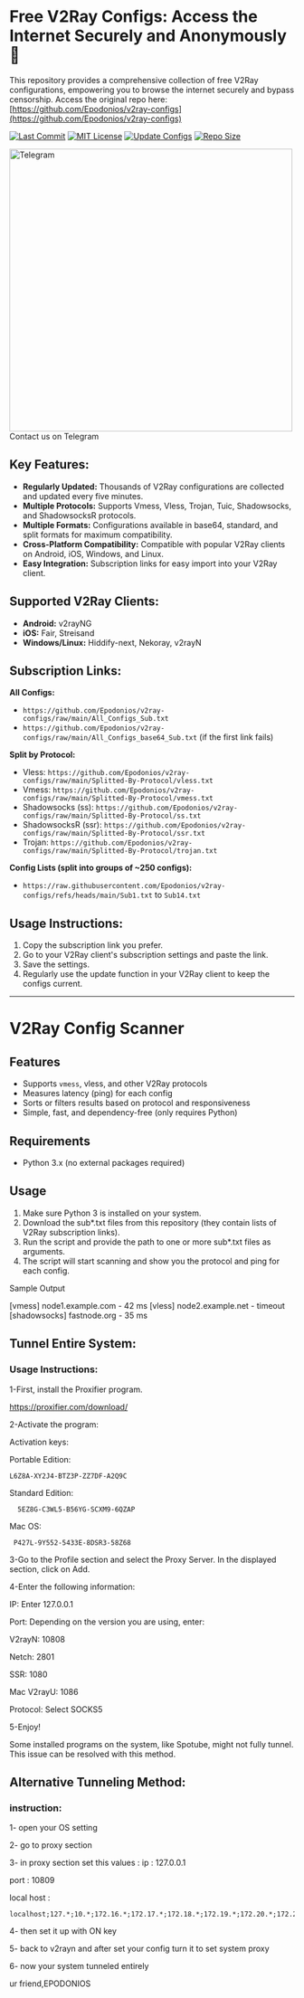 # Free V2Ray Configs: Access the Internet Securely and Anonymously 🚀

This repository provides a comprehensive collection of free V2Ray configurations, empowering you to browse the internet securely and bypass censorship. Access the original repo here: [https://github.com/Epodonios/v2ray-configs](https://github.com/Epodonios/v2ray-configs)

[![Last Commit](https://img.shields.io/github/last-commit/Epodonios/v2ray-configs.svg)](https://github.com/Epodonios/v2ray-configs/commits/main)
[![MIT License](https://img.shields.io/badge/License-MIT-blue.svg)](https://lbesson.mit-license.org/)
[![Update Configs](https://github.com/Epodonios/v2ray-configs/actions/workflows/main.yml/badge.svg)](https://github.com/Epodonios/V2ray-Configs/actions/workflows/main.yml)
[![Repo Size](https://img.shields.io/github/repo-size/Epodonios/V2ray-Configs)](https://github.com/Epodonios/v2ray-configs)

[<img src="https://cdn-icons-png.flaticon.com/512/2111/2111646.png" alt="Telegram" width="500" height="500">](https://t.me/+IOG0nSifAV03ZmY0) Contact us on Telegram

## Key Features:

*   **Regularly Updated:** Thousands of V2Ray configurations are collected and updated every five minutes.
*   **Multiple Protocols:** Supports Vmess, Vless, Trojan, Tuic, Shadowsocks, and ShadowsocksR protocols.
*   **Multiple Formats:** Configurations available in base64, standard, and split formats for maximum compatibility.
*   **Cross-Platform Compatibility:** Compatible with popular V2Ray clients on Android, iOS, Windows, and Linux.
*   **Easy Integration:** Subscription links for easy import into your V2Ray client.

## Supported V2Ray Clients:

*   **Android:** v2rayNG
*   **iOS:** Fair, Streisand
*   **Windows/Linux:** Hiddify-next, Nekoray, v2rayN

## Subscription Links:

**All Configs:**

*   `https://github.com/Epodonios/v2ray-configs/raw/main/All_Configs_Sub.txt`
*   `https://github.com/Epodonios/v2ray-configs/raw/main/All_Configs_base64_Sub.txt` (if the first link fails)

**Split by Protocol:**

*   Vless: `https://github.com/Epodonios/v2ray-configs/raw/main/Splitted-By-Protocol/vless.txt`
*   Vmess: `https://github.com/Epodonios/v2ray-configs/raw/main/Splitted-By-Protocol/vmess.txt`
*   Shadowsocks (ss): `https://github.com/Epodonios/v2ray-configs/raw/main/Splitted-By-Protocol/ss.txt`
*   ShadowsocksR (ssr): `https://github.com/Epodonios/v2ray-configs/raw/main/Splitted-By-Protocol/ssr.txt`
*   Trojan: `https://github.com/Epodonios/v2ray-configs/raw/main/Splitted-By-Protocol/trojan.txt`

**Config Lists (split into groups of ~250 configs):**

*   `https://raw.githubusercontent.com/Epodonios/v2ray-configs/refs/heads/main/Sub1.txt` to `Sub14.txt`

## Usage Instructions:

1.  Copy the subscription link you prefer.
2.  Go to your V2Ray client's subscription settings and paste the link.
3.  Save the settings.
4.  Regularly use the update function in your V2Ray client to keep the configs current.

***

# V2Ray Config Scanner

## Features

*   Supports `vmess`, vless, and other V2Ray protocols
*   Measures latency (ping) for each config
*   Sorts or filters results based on protocol and responsiveness
*   Simple, fast, and dependency-free (only requires Python)

## Requirements

*   Python 3.x (no external packages required)

## Usage

 1. Make sure Python 3 is installed on your system.
 2. Download the sub*.txt files from this repository (they contain lists of V2Ray subscription links).
 3. Run the script and provide the path to one or more sub*.txt files as arguments.
 4. The script will start scanning and show you the protocol and ping for each config.

Sample Output

[vmess] node1.example.com - 42 ms
[vless] node2.example.net - timeout
[shadowsocks] fastnode.org - 35 ms

## Tunnel Entire System:

### Usage Instructions:

  1-First, install the Proxifier program.

  https://proxifier.com/download/
  
  2-Activate the program:

Activation keys:

Portable Edition:  

    L6Z8A-XY2J4-BTZ3P-ZZ7DF-A2Q9C

Standard Edition: 
      
      5EZ8G-C3WL5-B56YG-SCXM9-6QZAP

Mac OS:

     P427L-9Y552-5433E-8DSR3-58Z68

3-Go to the Profile section and select the Proxy Server. In the displayed section, click on Add.

4-Enter the following information:

IP: Enter 127.0.0.1

Port: Depending on the version you are using, enter:

V2rayN: 10808

Netch: 2801

SSR: 1080

Mac V2rayU: 1086

Protocol: Select SOCKS5

5-Enjoy!

Some installed programs on the system, like Spotube, might not fully tunnel. This issue can be resolved with this method.


## Alternative Tunneling Method:
### instruction: 

1- open your OS setting 

2- go to proxy section

3- in proxy section set this values : 
  ip : 127.0.0.1
  
  port : 10809
  
  local host : 
  ```
localhost;127.*;10.*;172.16.*;172.17.*;172.18.*;172.19.*;172.20.*;172.21.*;172.22.*;172.23.*;172.24.*;172.25.*;172.26.*;172.27.*;172.28.*;172.29.*;172.30.*;172.31.*;192.168.*
```
 4- then set it up with ON key 

 5- back to v2rayn and after set your config turn it to set system proxy 

 6- now your system tunneled entirely

ur friend,EPODONIOS